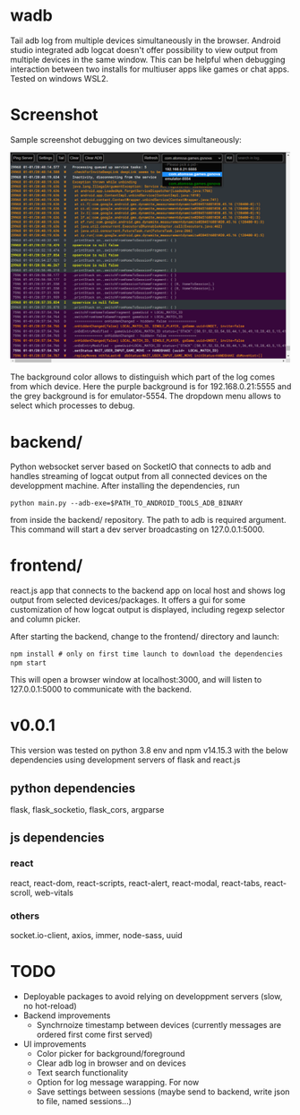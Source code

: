 # wadb

Tail adb log from multiple devices simultaneously in the browser. Android studio integrated adb logcat doesn't offer possibility to view output from multiple devices in the same window. This can be helpful when debugging interaction between two installs for multiuser apps like games or chat apps. Tested on windows WSL2.

# Screenshot

Sample screenshot debugging on two devices simultaneously:

<img src="screenshot.png" width="500">

The background color allows to distinguish which part of the log comes from which device. Here the purple background is for 192.168.0.21:5555 and the grey background is for emulator-5554. The dropdown menu allows to select which processes to debug.

# backend/

Python websocket server based on SocketIO that connects to adb and handles streaming of logcat output from all connected devices on the developpment machine. After installing the dependencies, run

```shell
python main.py --adb-exe=$PATH_TO_ANDROID_TOOLS_ADB_BINARY
```

from inside the backend/ repository. The path to adb is required argument. This command will start a dev server broadcasting on 127.0.0.1:5000.

# frontend/

react.js app that connects to the backend app on local host and shows log output from selected devices/packages. It offers a gui for some customization of how logcat output is displayed, including regexp selector and column picker.

After starting the backend, change to the frontend/ directory and launch:

```shell
npm install # only on first time launch to download the dependencies
npm start
```

This will open a browser window at localhost:3000, and will listen to 127.0.0.1:5000 to communicate with the backend.

# v0.0.1

This version was tested on python 3.8 env and npm v14.15.3 with the below dependencies using development servers of flask and react.js

## python dependencies

flask, flask_socketio, flask_cors, argparse

## js dependencies

### react

react, react-dom, react-scripts, react-alert, react-modal, react-tabs, react-scroll, web-vitals

### others

socket.io-client, axios, immer, node-sass, uuid

# TODO

- Deployable packages to avoid relying on developpment servers (slow, no hot-reload)
- Backend improvements
  - Synchrnoize timestamp between devices (currently messages are ordered first come first served)
- UI improvements
  - Color picker for background/foreground
  - Clear adb log in browser and on devices
  - Text search functionality
  - Option for log message warapping. For now
  - Save settings between sessions (maybe send to backend, write json to file, named sessions...)
